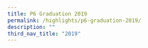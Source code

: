 ```yaml
---
title: P6 Graduation 2019
permalink: /highlights/p6-graduation-2019/
description: ""
third_nav_title: "2019"
---
```

